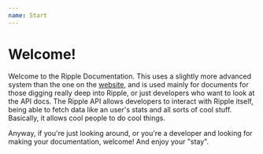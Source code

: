 ```yaml
---
name: Start
---
```


# Welcome!

Welcome to the Ripple Documentation. This uses a slightly more advanced system than the one on the [website](http://new.ripple.moe/doc), and is used mainly for documents for those digging really deep into Ripple, or just developers who want to look at the API docs. The Ripple API allows developers to interact with Ripple itself, being able to fetch data like an user's stats and all sorts of cool stuff. Basically, it allows cool people to do cool things.

Anyway, if you're just looking around, or you're a developer and looking for making your documentation, welcome! And enjoy your "stay".
